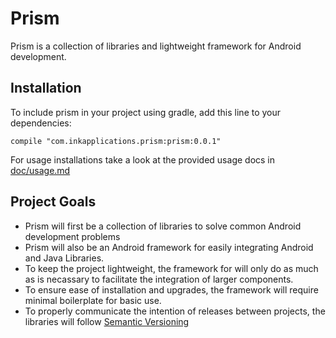 Prism
=====

Prism is a collection of libraries and lightweight framework for Android 
development.

Installation
------------

To include prism in your project using gradle, add this line to your 
dependencies:

    compile "com.inkapplications.prism:prism:0.0.1"

For usage installations take a look at the provided usage docs in 
[doc/usage.md][2]

Project Goals
-------------

* Prism will first be a collection of libraries to solve common Android 
development problems
* Prism will also be an Android framework for easily integrating Android and 
Java Libraries.
* To keep the project lightweight, the framework for will only do as much as is
necassary to facilitate the integration of larger components.
* To ensure ease of installation and upgrades, the framework will require 
minimal boilerplate for basic use.
* To properly communicate the intention of releases between projects, the 
libraries will follow [Semantic Versioning][1]

[1]: http://semver.org/
[2]: doc/usage.md
